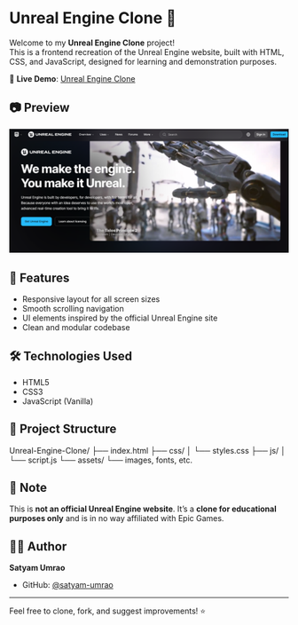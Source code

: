 # Unreal Engine Clone 🌟

Welcome to my **Unreal Engine Clone** project!  
This is a frontend recreation of the Unreal Engine website, built with HTML, CSS, and JavaScript, designed for learning and demonstration purposes.

🔗 **Live Demo**: [Unreal Engine Clone](https://satyam-umrao.github.io/Unreal-Engine-Clone/)

## 📷 Preview

![Screenshot](s1.png) 

## 🚀 Features

- Responsive layout for all screen sizes
- Smooth scrolling navigation
- UI elements inspired by the official Unreal Engine site
- Clean and modular codebase

## 🛠️ Technologies Used

- HTML5
- CSS3
- JavaScript (Vanilla)

## 📁 Project Structure

Unreal-Engine-Clone/
├── index.html
├── css/
│ └── styles.css
├── js/
│ └── script.js
└── assets/
└── images, fonts, etc.


## 📌 Note

This is **not an official Unreal Engine website**. It’s a **clone for educational purposes only** and is in no way affiliated with Epic Games.

## 🧑‍💻 Author

**Satyam Umrao**  
- GitHub: [@satyam-umrao](https://github.com/satyam-umrao)

---

Feel free to clone, fork, and suggest improvements! ⭐
